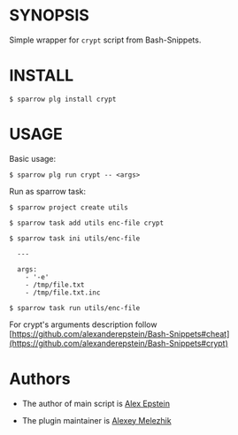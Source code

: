 # SYNOPSIS

Simple wrapper for `crypt` script from Bash-Snippets.


# INSTALL

    $ sparrow plg install crypt

# USAGE

Basic usage:

    $ sparrow plg run crypt -- <args>

Run as sparrow task:

    $ sparrow project create utils

    $ sparrow task add utils enc-file crypt

    $ sparrow task ini utils/enc-file

      ---

      args:
        - '-e'
        - /tmp/file.txt
        - /tmp/file.txt.inc

    $ sparrow task run utils/enc-file

For crypt's arguments description follow [https://github.com/alexanderepstein/Bash-Snippets#cheat](https://github.com/alexanderepstein/Bash-Snippets#crypt)

# Authors

* The author of main script is [Alex Epstein](https://github.com/alexanderepstein)

* The plugin maintainer is [Alexey Melezhik](https://github.com/melezhik/)



